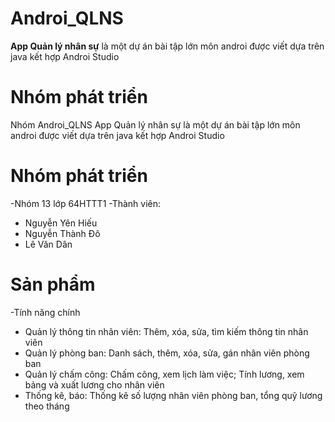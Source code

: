 # Androi_QLNS
**App Quản lý nhân sự** là một dự án bài tập lớn môn androi được viết dựa trên java kết hợp Androi Studio

# **Nhóm phát triển**
Nhóm Androi_QLNS
App Quản lý nhân sự là một dự án bài tập lớn môn androi được viết dựa trên java kết hợp Androi Studio

# **Nhóm phát triển**
-Nhóm 13 lớp 64HTTT1
-Thành viên:
  + Nguyễn Yên Hiếu
  + Nguyễn Thành Đô
  + Lê Văn Dân

# **Sản phẩm**
-Tính năng chính
  + Quản lý thông tin nhân viên: Thêm, xóa, sửa, tìm kiếm thông tin nhân viên
  + Quản lý phòng ban: Danh sách, thêm, xóa, sửa, gán nhân viên phòng ban
  + Quản lý chấm công: Chấm công, xem lịch làm việc; Tính lương, xem bảng và xuất lương cho nhân viên
  + Thống kê, báo: Thống kê số lượng nhân viên phòng ban, tổng quỹ lương theo tháng
